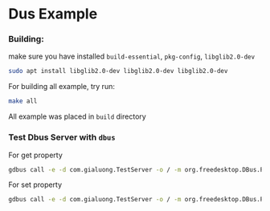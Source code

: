 # Dus Example

### Building:
make sure you have installed `build-essential`, `pkg-config`, `libglib2.0-dev`
``` bash
sudo apt install libglib2.0-dev libglib2.0-dev libglib2.0-dev
```
For building all example, try run:
``` bash
make all
```
All example was placed in `build` directory

### Test Dbus Server with `dbus`

For get property
``` bash
gdbus call -e -d com.gialuong.TestServer -o / -m org.freedesktop.DBus.Properties.Get com.gialuong.TestInterface status
```

For set property
``` bash
gdbus call -e -d com.gialuong.TestServer -o / -m org.freedesktop.DBus.Properties.Set com.gialuong.TestInterface status "<uint32 10>"
```